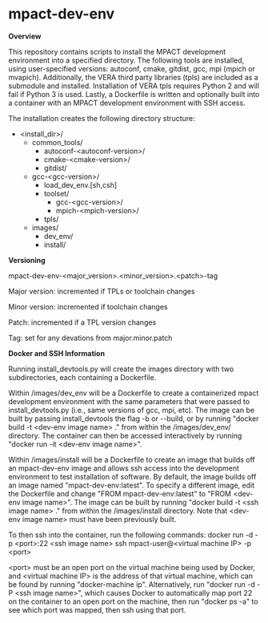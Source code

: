 # mpact-dev-env
<b>Overview</b>

This repository contains scripts to install the MPACT development environment into a specified directory. The following tools are installed, using user-specified versions: autoconf, cmake, gitdist, gcc, mpi (mpich or mvapich). Additionally, the VERA third party libraries (tpls) are included as a submodule and installed. Installation of VERA tpls requires Python 2 and will fail if Python 3 is used. Lastly, a Dockerfile is written and optionally built into a container with an MPACT development environment with SSH access. 

The installation creates the following directory structure:

* \<install_dir>/
  * common_tools/
    * autoconf-\<autoconf-version>/
    * cmake-\<cmake-version>/
    * gitdist/
  * gcc-\<gcc-version>/
    * load_dev_env.[sh,csh]
    * toolset/
      * gcc-\<gcc-version>/
      * mpich-\<mpich-version>/
    * tpls/
  * images/
    * dev_env/
    * install/

    
<b>Versioning</b>

mpact-dev-env-\<major_version>.\<minor_version>.\<patch>-tag

Major version: incremented if TPLs or toolchain changes

Minor version: incremented if toolchain changes

Patch: incremented if a TPL version changes

Tag: set for any devations from major.minor.patch

<b>Docker and SSH Information</b>

Running install_devtools.py will create the images directory with two subdirectories, each containing a Dockerfile.

Within /images/dev_env will be a Dockerfile to create a containerized mpact development environment with the same parameters that were passed to install_devtools.py (i.e., same versions of gcc, mpi, etc). The image can be built by passing install_devtools the flag -b or --build, or by running "docker build -t \<dev-env image name> ." from within the /images/dev_env/ directory. The container can then be accessed interactively by running "docker run -it \<dev-env image name>". 
 
Within /images/install will be a Dockerfile to create an image that builds off an mpact-dev-env image and allows ssh access into the development environment to test installation of software. By default, the image builds off an image named "mpact-dev-env:latest". To specify a different image, edit the Dockerfile and change "FROM mpact-dev-env:latest" to "FROM \<dev-env image name>". The image can be built by running "docker build -t \<ssh image name> ." from within the /images/install directory. Note that \<dev-env image name> must have been previously built.
 
To then ssh into the container, run the following commands:
docker run -d -p \<port>:22 \<ssh image name>
ssh mpact-user@\<virtual machine IP> -p \<port>
 
\<port> must be an open port on the virtual machine being used by Docker, and \<virtual machine IP> is the address of that virtual   machine, which can be found by running "docker-machine ip". Alternatively, run "docker run -d -P \<ssh image name>", which causes Docker to automatically map port 22 on the container to an open port on the machine, then run "docker ps -a" to see which port was mapped, then ssh using that port. 

